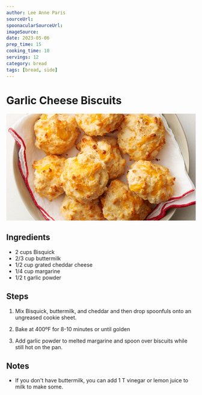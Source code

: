 ```yaml
---
author: Lee Anne Paris
sourceUrl:
spoonacularSourceUrl: 
imageSource:
date: 2023-05-06
prep_time: 15
cooking_time: 10
servings: 12
category: bread
tags: [bread, side]
---
```

# Garlic Cheese Biscuits

![Image of Garlic Cheese Biscuits](../img/garlic-cheese-biscuits.jpeg)

## Ingredients
- 2 cups Bisquick
- 2/3 cup buttermilk
- 1/2 cup grated cheddar cheese
- 1/4 cup margarine
- 1/2 t garlic powder

## Steps
1. Mix Bisquick, buttermilk, and cheddar and then drop spoonfuls onto an ungreased cookie sheet.

2. Bake at 400ºF for 8-10 minutes or until golden

3. Add garlic powder to melted margarine and spoon over biscuits while still hot on the pan.

## Notes
- If you don't have buttermilk, you can add 1 T vinegar or lemon juice to milk to make some.